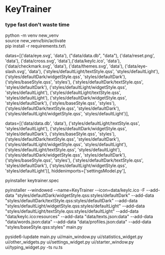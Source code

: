# KeyTrainer

### type fast don't waste time

python -m venv new_venv\
source new_venv/bin/activate\
pip install -r requirements.txt\


datas=[('data/eye.svg', 'data'), ("data/data.db", "data"), ('data/reset.png', 'data'), ('data/cross.svg', 'data'),('data/keyIc.ico', 'data'), ('data/checkmark.svg', 'data'), ('data/themes.svg', 'data'), ('data/eye-slash.svg', 'data'),
    ('styles/defaultLight/textStyle.qss', 'styles/defaultLight'), ('styles/defaultDark/widgetStyle.qss', 'styles/defaultDark'), ('styles/baseStyle.qss', 'styles'), ('styles/defaultDark/textStyle.qss', 'styles/defaultDark'), ('styles/defaultLight/widgetStyle.qss', 'styles/defaultLight'), ('styles/defaultLight/textStyle.qss', 'styles/defaultLight'), ('styles/defaultDark/widgetStyle.qss', 'styles/defaultDark'), ('styles/baseStyle.qss', 'styles'), ('styles/defaultDark/textStyle.qss', 'styles/defaultDark'), ('styles/defaultLight/widgetStyle.qss', 'styles/defaultLight')],
    

datas=[('data/data.db', 'data'), ('styles/defaultLight/textStyle.qss', 'styles/defaultLight'), ('styles/defaultDark/widgetStyle.qss', 'styles/defaultDark'), ('styles/baseStyle.qss', 'styles'), ('styles/defaultDark/textStyle.qss', 'styles/defaultDark'), ('styles/defaultLight/widgetStyle.qss', 'styles/defaultLight'), ('styles/defaultLight/textStyle.qss', 'styles/defaultLight'), ('styles/defaultDark/widgetStyle.qss', 'styles/defaultDark'), ('styles/baseStyle.qss', 'styles'), ('styles/defaultDark/textStyle.qss', 'styles/defaultDark'), ('styles/defaultLight/widgetStyle.qss', 'styles/defaultLight')],
    hiddenimports=['settingsModel.py'],

pyinstaller keytrainer.spec


pyinstaller --windowed --name=KeyTrainer --icon=data/keyIc.ico -F --add-data "styles/defaultDark/widgetStyle.qss:styles/defaultDark" --add-data "styles/defaultDark/textStyle.qss:styles/defaultDark" --add-data "styles/defaultLight/widgetStyle.qss:styles/defaultLight" --add-data "styles/defaultLight/textStyle.qss:styles/defaultLight" --add-data "data/keyIc.ico:resources" --add-data "data/texts.json:data" --add-data "data/words.json:data" --add-data "data/profiles.json:data" --add-data "styles/baseStyle.qss:styles" main.py


pyside6-lupdate main.py ui/main_window.py ui/statistics_widget.py ui/other_widgets.py ui/settings_widget.py ui/starter_window.py ui/typing_widget.py -ts ru.ts